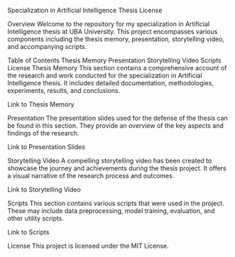 Specialization in Artificial Intelligence Thesis
License

Overview
Welcome to the repository for my specialization in Artificial Intelligence thesis at UBA University. This project encompasses various components including the thesis memory, presentation, storytelling video, and accompanying scripts.

Table of Contents
Thesis Memory
Presentation
Storytelling Video
Scripts
License
Thesis Memory
This section contains a comprehensive account of the research and work conducted for the specialization in Artificial Intelligence thesis. It includes detailed documentation, methodologies, experiments, results, and conclusions.

Link to Thesis Memory

Presentation
The presentation slides used for the defense of the thesis can be found in this section. They provide an overview of the key aspects and findings of the research.

Link to Presentation Slides

Storytelling Video
A compelling storytelling video has been created to showcase the journey and achievements during the thesis project. It offers a visual narrative of the research process and outcomes.

Link to Storytelling Video

Scripts
This section contains various scripts that were used in the project. These may include data preprocessing, model training, evaluation, and other utility scripts.

Link to Scripts

License
This project is licensed under the MIT License.
